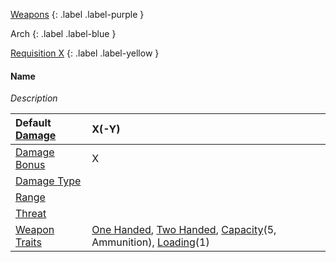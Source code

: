 
[Weapons](Game/Weapons-List)
{: .label .label-purple }

Arch
{: .label .label-blue }

[Requisition X](Game/Deployment#Requisition)
{: .label .label-yellow }
#### Name
*Description*

| Default [Damage](Core/Weapons#Calculating%20Damage) | X(-Y) |
| :--- | :--- |
| [Damage Bonus](Game/Core/Weapons#Damage%20Bonus) | X |
| [Damage Type](Core/Weapons#Damage%20Type) |  |
| [Range](Core/Weapons#Range) |  |
| [Threat](Core/Weapons#Threat) |  |
| [Weapon Traits](Core/Weapon-Traits) | [One Handed](Game/Core/Blocks/One-Handed.md), [Two Handed](Game/Core/Blocks/Two-Handed.md), [Capacity](Game/Core/Blocks/Capacity.md)(5, Ammunition), [Loading](Game/Core/Blocks/Loading.md)(1) |
